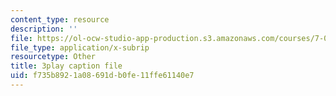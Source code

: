 ```yaml
---
content_type: resource
description: ''
file: https://ol-ocw-studio-app-production.s3.amazonaws.com/courses/7-01sc-fundamentals-of-biology-fall-2011/f735b8921a08691db0fe11ffe61140e7_CdAgzk5tQhs.srt
file_type: application/x-subrip
resourcetype: Other
title: 3play caption file
uid: f735b892-1a08-691d-b0fe-11ffe61140e7
---
```

